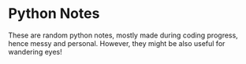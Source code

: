 # Python Notes 
              
These are random python notes, mostly made during coding progress, hence messy and personal. However, they might be also useful for wandering eyes! 


